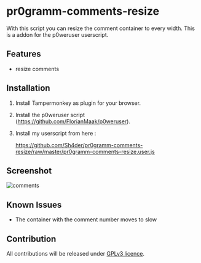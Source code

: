 # pr0gramm-comments-resize
With this script you can resize the comment container to every width. This is a addon for the p0weruser userscript.

## Features
* resize comments

## Installation
1. Install Tampermonkey as plugin for your browser.
2. Install the p0weruser script (https://github.com/FlorianMaak/p0weruser).
3. Install my userscript from here :

      https://github.com/Sh4der/pr0gramm-comments-resize/raw/master/pr0gramm-comments-resize.user.js
      
## Screenshot      
![comments](https://user-images.githubusercontent.com/23277650/34917226-c80166fe-f943-11e7-9159-ce8cfd36c777.png)

## Known Issues
- The container with the comment number moves to slow

## Contribution
All contributions will be released under [GPLv3 licence](https://github.com/Sh4der/pr0gramm-comments-resize/blob/master/LICENSE).
